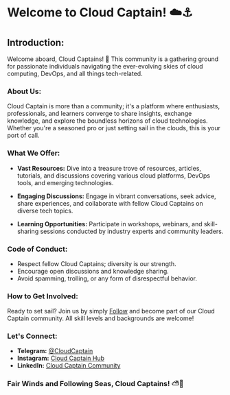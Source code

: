 # Welcome to Cloud Captain! ☁️⚓

## Introduction:

Welcome aboard, Cloud Captains! 🚀 This community is a gathering ground for passionate individuals navigating the ever-evolving skies of cloud computing, DevOps, and all things tech-related.

### About Us:

Cloud Captain is more than a community; it's a platform where enthusiasts, professionals, and learners converge to share insights, exchange knowledge, and explore the boundless horizons of cloud technologies. Whether you're a seasoned pro or just setting sail in the clouds, this is your port of call.

### What We Offer:

- **Vast Resources:** Dive into a treasure trove of resources, articles, tutorials, and discussions covering various cloud platforms, DevOps tools, and emerging technologies.
  
- **Engaging Discussions:** Engage in vibrant conversations, seek advice, share experiences, and collaborate with fellow Cloud Captains on diverse tech topics.
  
- **Learning Opportunities:** Participate in workshops, webinars, and skill-sharing sessions conducted by industry experts and community leaders.

### Code of Conduct:

- Respect fellow Cloud Captains; diversity is our strength.
- Encourage open discussions and knowledge sharing.
- Avoid spamming, trolling, or any form of disrespectful behavior.

### How to Get Involved:

Ready to set sail? Join us by simply [Follow](https://www.youtube.com/@nomadicmehul?sub_confirmation=1) and become part of our Cloud Captain community. All skill levels and backgrounds are welcome!

### Let's Connect:

- **Telegram:** [@CloudCaptain](https://t.me/CloudCaptains)
- **Instagram:** [Cloud Captain Hub](https://www.instagram.com/cloudcaptain_/)
- **LinkedIn:** [Cloud Captain Community](https://www.linkedin.com/groups/9510015/)

### Fair Winds and Following Seas, Cloud Captains! ⛅🌊
